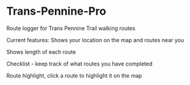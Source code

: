 # Trans-Pennine-Pro
Route logger for Trans Pennine Trail walking routes

Current features:
Shows your location on the map and routes near you

Shows length of each route

Checklist - keep track of what routes you have completed

Route highlight, click a route to highlight it on the map
